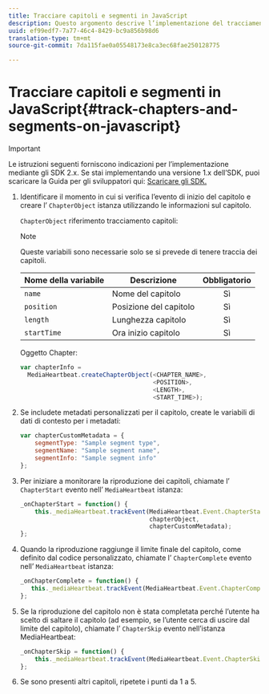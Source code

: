 ```yaml
---
title: Tracciare capitoli e segmenti in JavaScript
description: Questo argomento descrive l’implementazione del tracciamento di capitoli e segmenti mediante l’SDK per file multimediali nelle app browser (JS).
uuid: ef99edf7-7a77-46c4-8429-bc9a856b98d6
translation-type: tm+mt
source-git-commit: 7da115fae0a05548173e8ca3ec68fae250128775

---
```



# Tracciare capitoli e segmenti in JavaScript{#track-chapters-and-segments-on-javascript}

>[!IMPORTANT]
>
>Le istruzioni seguenti forniscono indicazioni per l’implementazione mediante gli SDK 2.x. Se stai implementando una versione 1.x dell’SDK, puoi scaricare la Guida per gli sviluppatori qui: [Scaricare gli SDK.](/help/sdk-implement/download-sdks.md)

1. Identificare il momento in cui si verifica l’evento di inizio del capitolo e creare l’ `ChapterObject` istanza utilizzando le informazioni sul capitolo.

   `ChapterObject` riferimento tracciamento capitoli:

   >[!NOTE]
   >
   >Queste variabili sono necessarie solo se si prevede di tenere traccia dei capitoli.

   | Nome della variabile | Descrizione | Obbligatorio |
   | --- | --- | :---: |
   | `name` | Nome del capitolo | Sì |
   | `position` | Posizione del capitolo | Sì |
   | `length` | Lunghezza capitolo | Sì |
   | `startTime` | Ora inizio capitolo | Sì |

   Oggetto Chapter:

   ```js
   var chapterInfo =  
     MediaHeartbeat.createChapterObject(<CHAPTER_NAME>,  
                                        <POSITION>,  
                                        <LENGTH>,  
                                        <START_TIME>);
   ```

1. Se includete metadati personalizzati per il capitolo, create le variabili di dati di contesto per i metadati:

   ```js
   var chapterCustomMetadata = { 
       segmentType: "Sample segment type",  
       segmentName: "Sample segment name",  
       segmentInfo: "Sample segment info" 
   };
   ```

1. Per iniziare a monitorare la riproduzione dei capitoli, chiamate l’ `ChapterStart` evento nell’ `MediaHeartbeat` istanza:

   ```js
   _onChapterStart = function() { 
       this._mediaHeartbeat.trackEvent(MediaHeartbeat.Event.ChapterStart,  
                                       chapterObject,  
                                       chapterCustomMetadata); 
   };
   ```

1. Quando la riproduzione raggiunge il limite finale del capitolo, come definito dal codice personalizzato, chiamate l’ `ChapterComplete` evento nell’ `MediaHeartbeat` istanza:

   ```js
   _onChapterComplete = function() { 
      this._mediaHeartbeat.trackEvent(MediaHeartbeat.Event.ChapterComplete); 
   };
   ```

1. Se la riproduzione del capitolo non è stata completata perché l’utente ha scelto di saltare il capitolo (ad esempio, se l’utente cerca di uscire dal limite del capitolo), chiamate l’ `ChapterSkip` evento nell’istanza MediaHeartbeat:

   ```js
   _onChapterSkip = function() { 
       this._mediaHeartbeat.trackEvent(MediaHeartbeat.Event.ChapterSkip); 
   };
   ```

1. Se sono presenti altri capitoli, ripetete i punti da 1 a 5.

